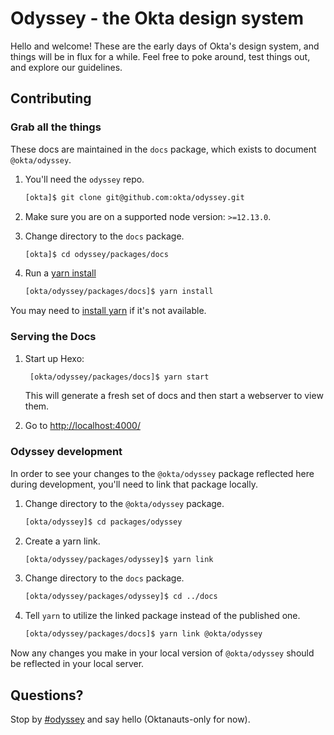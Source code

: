 # Odyssey - the Okta design system

Hello and welcome! These are the early days of Okta's design system, and things will be in flux for a while. Feel free to poke around, test things out, and explore our guidelines.

## Contributing

### Grab all the things

These docs are maintained in the `docs` package, which exists to document `@okta/odyssey`.

1. You'll need the `odyssey` repo.

    ```bash
    [okta]$ git clone git@github.com:okta/odyssey.git
    ```

2. Make sure you are on a supported node version: `>=12.13.0`.

3. Change directory to the `docs` package.

    ```bash
    [okta]$ cd odyssey/packages/docs
    ```

4. Run a [yarn install](https://yarnpkg.com/en/docs/cli/install)

    ```bash
    [okta/odyssey/packages/docs]$ yarn install
    ```

You may need to [install yarn](https://yarnpkg.com/en/docs/install) if it's not available.

### Serving the Docs

1. Start up Hexo:

    ```bash
     [okta/odyssey/packages/docs]$ yarn start
    ```

    This will generate a fresh set of docs and then start a webserver to view them.

2. Go to <http://localhost:4000/>

### Odyssey development

In order to see your changes to the `@okta/odyssey` package reflected here during development, you'll need to link that package locally.

1. Change directory to the `@okta/odyssey` package.

    ```bash
    [okta/odyssey]$ cd packages/odyssey
    ```

2. Create a yarn link.

    ```bash
    [okta/odyssey/packages/odyssey]$ yarn link
    ```

3. Change directory to the `docs` package.

    ```bash
    [okta/odyssey/packages/odyssey]$ cd ../docs
    ```

4. Tell `yarn` to utilize the linked package instead of the published one.

    ```bash
    [okta/odyssey/packages/docs]$ yarn link @okta/odyssey
    ```

Now any changes you make in your local version of `@okta/odyssey` should be reflected in your local server.

## Questions?

Stop by [#odyssey](https://okta.slack.com/messages/C7T2H3KNJ) and say hello (Oktanauts-only for now).
